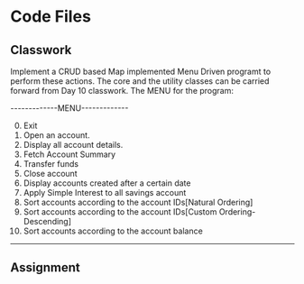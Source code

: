 # Code Files

## Classwork

Implement a CRUD based Map implemented Menu Driven programt to perform these actions. The core and the utility classes can be carried forward from Day 10 classwork.
The MENU for the program:

 -------------MENU-------------

0. Exit
1. Open an account.
2. Display all account details.
3. Fetch Account Summary
4. Transfer funds
5. Close account
6. Display accounts created after a certain date
7. Apply Simple Interest to all savings account
8. Sort accounts according to the account IDs[Natural Ordering]
9. Sort accounts according to the account IDs[Custom Ordering- Descending]
10. Sort accounts according to the account balance

 -------------------------------

## Assignment
